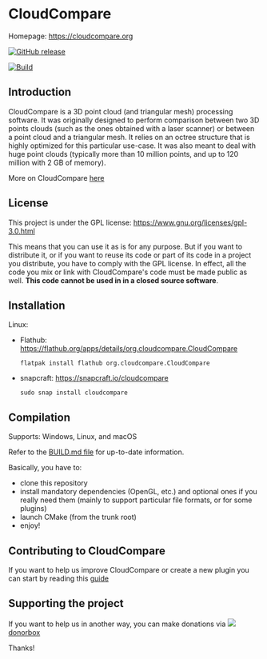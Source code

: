 CloudCompare
============

Homepage: https://cloudcompare.org

[![GitHub release](https://img.shields.io/github/release/cloudcompare/trunk.svg)](https://github.com/cloudcompare/trunk/releases)

[![Build](https://github.com/CloudCompare/CloudCompare/workflows/Build/badge.svg?branch=master)](https://github.com/CloudCompare/CloudCompare/actions?query=workflow%3ABuild+branch%3Amaster)


Introduction
------------

CloudCompare is a 3D point cloud (and triangular mesh) processing software.
It was originally designed to perform comparison between two 3D points clouds
(such as the ones obtained with a laser scanner) or between a point cloud and a
triangular mesh. It relies on an octree structure that is highly optimized for
this particular use-case. It was also meant to deal with huge point
clouds (typically more than 10 million points, and up to 120 million with 2 GB
of memory).

More on CloudCompare [here](http://en.wikipedia.org/wiki/CloudCompare)

License
------------

This project is under the GPL license: https://www.gnu.org/licenses/gpl-3.0.html

This means that you can use it as is for any purpose. But if you want to distribute
it, or if you want to reuse its code or part of its code in a project you distribute,
you have to comply with the GPL license. In effect, all the code you mix or link with
CloudCompare's code must be made public as well. **This code cannot be used in in a
closed source software**.

Installation
------------

Linux:
- Flathub: https://flathub.org/apps/details/org.cloudcompare.CloudCompare
  ```
  flatpak install flathub org.cloudcompare.CloudCompare
  ```
- snapcraft: https://snapcraft.io/cloudcompare
  ```
  sudo snap install cloudcompare
  ```

Compilation
-----------

Supports: Windows, Linux, and macOS

Refer to the [BUILD.md file](BUILD.md) for up-to-date information.

Basically, you have to:
- clone this repository
- install mandatory dependencies (OpenGL,  etc.) and optional ones if you really need them
(mainly to support particular file formats, or for some plugins)
- launch CMake (from the trunk root)
- enjoy!

Contributing to CloudCompare
----------------------------

If you want to help us improve CloudCompare or create a new plugin you can start by reading this [guide](CONTRIBUTING.md)

Supporting the project
----------------------

If you want to help us in another way, you can make donations via <a href='https://donorbox.org/support-cloudcompare' target="_blank"><img src="https://donorbox.org/images/red_logo.png"></a> [donorbox](https://donorbox.org/support-cloudcompare)

Thanks!


